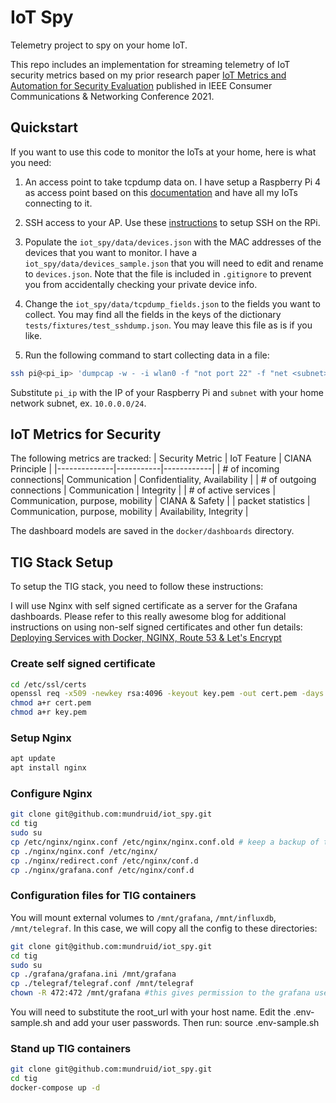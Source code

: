 # IoT Spy

Telemetry project to spy on your home IoT. 

This repo includes an implementation for streaming telemetry of IoT security metrics based on my prior research paper [IoT Metrics and Automation for Security Evaluation](https://ieeexplore.ieee.org/document/9369533) published in IEEE Consumer Communications & Networking Conference 2021.

## Quickstart

If you want to use this code to monitor the IoTs at your home, here is what you need:

1. An access point to take tcpdump data on. I have setup a Raspberry Pi 4 as access point based on this [documentation](https://thepi.io/how-to-use-your-raspberry-pi-as-a-wireless-access-point/) and have all my IoTs connecting to it.

2. SSH access to your AP. Use these [instructions](https://www.raspberrypi.org/documentation/computers/remote-access.html) to setup SSH on the RPi.

3. Populate the `iot_spy/data/devices.json` with the MAC addresses of the devices that you want to monitor. I have a `iot_spy/data/devices_sample.json` that you will need to edit and rename to `devices.json`. Note that the file is included in `.gitignore` to prevent you from accidentally checking your private device info.

4. Change the `iot_spy/data/tcpdump_fields.json` to the fields you want to collect. You may find all the fields in the keys of the dictionary `tests/fixtures/test_sshdump.json`. You may leave this file as is if you like.

5. Run the following command to start collecting data in a file: 

```bash
ssh pi@<pi_ip> 'dumpcap -w - -i wlan0 -f "not port 22" -f "net <subnet>"' | tshark -i - -Tjson | python3 iot_spy/sshdump.py
```

Substitute `pi_ip` with the IP of your Raspberry Pi and `subnet` with your home network subnet, ex. `10.0.0.0/24`.

## IoT Metrics for Security

The following metrics are tracked:
| Security Metric         | IoT Feature     | CIANA Principle |
|--------------|-----------|------------|
| # of incoming connections| Communication      | Confidentiality, Availability       |
| # of outgoing connections      | Communication  | Integrity       |
| # of active services      | Communication, purpose, mobility  | CIANA & Safety       |
| packet statistics      | Communication, purpose, mobility  | Availability, Integrity       |

The dashboard models are saved in the `docker/dashboards` directory.

## TIG Stack Setup

To setup the TIG stack, you need to follow these instructions:

I will use Nginx with self signed certificate as a server for the Grafana dashboards. Please refer to this really awesome blog for additional instructions on using non-self signed certificates and other fun details: [Deploying Services with Docker, NGINX, Route 53 & Let's Encrypt](https://blog.networktocode.com/post/hosting-services-with-docker-and-nginx/)

 
### Create self signed certificate

```bash
cd /etc/ssl/certs
openssl req -x509 -newkey rsa:4096 -keyout key.pem -out cert.pem -days 365 -nodes -subj //CN=localhost
chmod a+r cert.pem
chmod a+r key.pem
```

### Setup Nginx

```bash
apt update
apt install nginx
```

### Configure Nginx

```bash
git clone git@github.com:mundruid/iot_spy.git
cd tig
sudo su
cp /etc/nginx/nginx.conf /etc/nginx/nginx.conf.old # keep a backup of the conf just in case
cp ./nginx/nginx.conf /etc/nginx/
cp ./nginx/redirect.conf /etc/nginx/conf.d
cp ./nginx/grafana.conf /etc/nginx/conf.d
```

### Configuration files for TIG containers

You will mount external volumes to `/mnt/grafana`, `/mnt/influxdb`, `/mnt/telegraf`. In this case, we will copy all the config to these directories:

```bash
git clone git@github.com:mundruid/iot_spy.git
cd tig
sudo su
cp ./grafana/grafana.ini /mnt/grafana
cp ./telegraf/telegraf.conf /mnt/telegraf
chown -R 472:472 /mnt/grafana #this gives permission to the grafana user to access this dir
```

You will need to substitute the root_url with your host name. Edit the .env-sample.sh and add your user passwords. Then run: source .env-sample.sh

### Stand up TIG containers

```bash
git clone git@github.com:mundruid/iot_spy.git
cd tig
docker-compose up -d
```